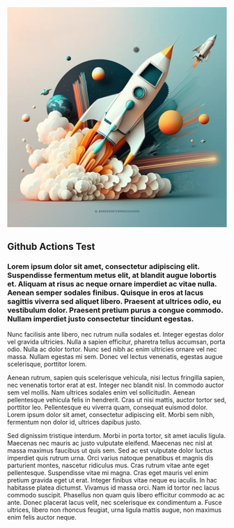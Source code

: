 <img src="https://github.com/mjaroszewski1979/github_actions_test/blob/main/picture.jpg">

## Github Actions Test
### Lorem ipsum dolor sit amet, consectetur adipiscing elit. Suspendisse fermentum metus elit, at blandit augue lobortis et. Aliquam at risus ac neque ornare imperdiet ac vitae nulla. Aenean semper sodales finibus. Quisque in eros at lacus sagittis viverra sed aliquet libero. Praesent at ultrices odio, eu vestibulum dolor. Praesent pretium purus a congue commodo. Nullam imperdiet justo consectetur tincidunt egestas.

Nunc facilisis ante libero, nec rutrum nulla sodales et. Integer egestas dolor vel gravida ultricies. Nulla a sapien efficitur, pharetra tellus accumsan, porta odio. Nulla ac dolor tortor. Nunc sed nibh ac enim ultricies ornare vel nec massa. Nullam egestas mi sem. Donec vel lectus venenatis, egestas augue scelerisque, porttitor lorem.

Aenean rutrum, sapien quis scelerisque vehicula, nisi lectus fringilla sapien, nec venenatis tortor erat at est. Integer nec blandit nisl. In commodo auctor sem vel mollis. Nam ultrices sodales enim vel sollicitudin. Aenean pellentesque vehicula felis in hendrerit. Cras ut nisi mattis, auctor tortor sed, porttitor leo. Pellentesque eu viverra quam, consequat euismod dolor. Lorem ipsum dolor sit amet, consectetur adipiscing elit. Morbi sem nibh, fermentum non dolor id, ultrices dapibus justo.

Sed dignissim tristique interdum. Morbi in porta tortor, sit amet iaculis ligula. Maecenas nec mauris ac justo vulputate eleifend. Maecenas nec nisl at massa maximus faucibus ut quis sem. Sed ac est vulputate dolor luctus imperdiet quis rutrum urna. Orci varius natoque penatibus et magnis dis parturient montes, nascetur ridiculus mus. Cras rutrum vitae ante eget pellentesque. Suspendisse vitae mi magna. Cras eget mauris vel enim pretium gravida eget ut erat. Integer finibus vitae neque eu iaculis. In hac habitasse platea dictumst. Vivamus id massa orci. Nam id tortor nec lacus commodo suscipit. Phasellus non quam quis libero efficitur commodo ac ac ante. Donec placerat lacus velit, nec scelerisque ex condimentum a. Fusce ultrices, libero non rhoncus feugiat, urna ligula mattis augue, non maximus enim felis auctor neque.
